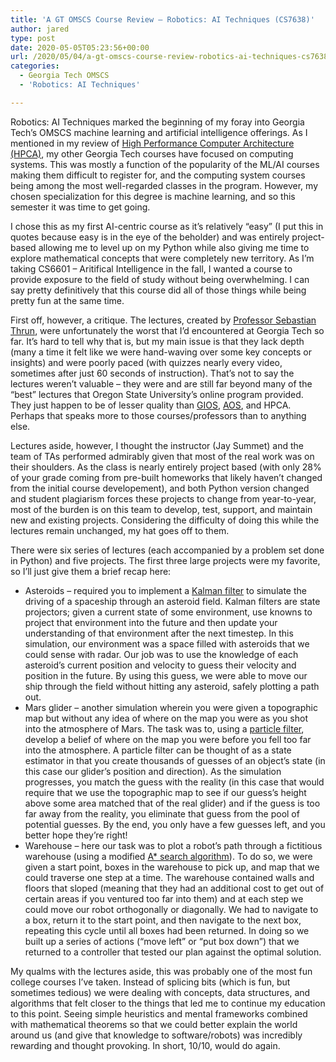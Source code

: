 ```yaml
---
title: 'A GT OMSCS Course Review – Robotics: AI Techniques (CS7638)'
author: jared
type: post
date: 2020-05-05T05:23:56+00:00
url: /2020/05/04/a-gt-omscs-course-review-robotics-ai-techniques-cs7638/
categories:
  - Georgia Tech OMSCS
  - 'Robotics: AI Techniques'

---
```

Robotics: AI Techniques marked the beginning of my foray into Georgia Tech&#8217;s OMSCS machine learning and artificial intelligence offerings. As I mentioned in my review of [High Performance Computer Architecture (HPCA)][1], my other Georgia Tech courses have focused on computing systems. This was mostly a function of the popularity of the ML/AI courses making them difficult to register for, and the computing system courses being among the most well-regarded classes in the program. However, my chosen specialization for this degree is machine learning, and so this semester it was time to get going.

I chose this as my first AI-centric course as it&#8217;s relatively &#8220;easy&#8221; (I put this in quotes because easy is in the eye of the beholder) and was entirely project-based allowing me to level up on my Python while also giving me time to explore mathematical concepts that were completely new territory. As I&#8217;m taking CS6601 &#8211; Aritifical Intelligence in the fall, I wanted a course to provide exposure to the field of study without being overwhelming. I can say pretty definitively that this course did all of those things while being pretty fun at the same time.

<!--more-->

First off, however, a critique. The lectures, created by [Professor Sebastian Thrun][2], were unfortunately the worst that I&#8217;d encountered at Georgia Tech so far. It&#8217;s hard to tell why that is, but my main issue is that they lack depth (many a time it felt like we were hand-waving over some key concepts or insights) and were poorly paced (with quizzes nearly every video, sometimes after just 60 seconds of instruction). That&#8217;s not to say the lectures weren&#8217;t valuable &#8211; they were and are still far beyond many of the &#8220;best&#8221; lectures that Oregon State University&#8217;s online program provided. They just happen to be of lesser quality than [GIOS][3], [AOS][4], and HPCA. Perhaps that speaks more to those courses/professors than to anything else.

Lectures aside, however, I thought the instructor (Jay Summet) and the team of TAs performed admirably given that most of the real work was on their shoulders. As the class is nearly entirely project based (with only 28% of your grade coming from pre-built homeworks that likely haven&#8217;t changed from the initial course developement), and both Python version changed and student plagiarism forces these projects to change from year-to-year, most of the burden is on this team to develop, test, support, and maintain new and existing projects. Considering the difficulty of doing this while the lectures remain unchanged, my hat goes off to them.

There were six series of lectures (each accompanied by a problem set done in Python) and five projects. The first three large projects were my favorite, so I&#8217;ll just give them a brief recap here:

  * Asteroids &#8211; required you to implement a [Kalman filter][5] to simulate the driving of a spaceship through an asteroid field. Kalman filters are state projectors; given a current state of some environment, use knowns to project that environment into the future and then update your understanding of that environment after the next timestep. In this simulation, our environment was a space filled with asteroids that we could sense with radar. Our job was to use the knowledge of each asteroid&#8217;s current position and velocity to guess their velocity and position in the future. By using this guess, we were able to move our ship through the field without hitting any asteroid, safely plotting a path out.
  * Mars glider &#8211; another simulation wherein you were given a topographic map but without any idea of where on the map you were as you shot into the atmosphere of Mars. The task was to, using a [particle filter][6], develop a belief of where on the map you were before you fell too far into the atmosphere. A particle filter can be thought of as a state estimator in that you create thousands of guesses of an object&#8217;s state (in this case our glider&#8217;s position and direction). As the simulation progresses, you match the guess with the reality (in this case that would require that we use the topographic map to see if our guess&#8217;s height above some area matched that of the real glider) and if the guess is too far away from the reality, you eliminate that guess from the pool of potential guesses. By the end, you only have a few guesses left, and you better hope they&#8217;re right!
  * Warehouse &#8211; here our task was to plot a robot&#8217;s path through a fictitious warehouse (using a modified [A* search algorithm][7]). To do so, we were given a start point, boxes in the warehouse to pick up, and map that we could traverse one step at a time. The warehouse contained walls and floors that sloped (meaning that they had an additional cost to get out of certain areas if you ventured too far into them) and at each step we could move our robot orthogonally or diagonally. We had to navigate to a box, return it to the start point, and then navigate to the next box, repeating this cycle until all boxes had been returned. In doing so we built up a series of actions (&#8220;move left&#8221; or &#8220;put box down&#8221;) that we returned to a controller that tested our plan against the optimal solution.

My qualms with the lectures aside, this was probably one of the most fun college courses I&#8217;ve taken. Instead of splicing bits (which is fun, but sometimes tedious) we were dealing with concepts, data structures, and algorithms that felt closer to the things that led me to continue my education to this point. Seeing simple heuristics and mental frameworks combined with mathematical theorems so that we could better explain the world around us (and give that knowledge to software/robots) was incredibly rewarding and thought provoking. In short, 10/10, would do again.

 [1]: https://www.jsulz.com/2020/05/a-gt-omscs-course-review-high-performance-computer-architecture-cs6290/
 [2]: https://en.wikipedia.org/wiki/Sebastian_Thrun
 [3]: https://www.jsulz.com/2020/01/a-gt-omscs-course-review-graduate-introduction-to-operating-systems-cs6200/
 [4]: https://www.jsulz.com/2020/01/a-gt-omscs-course-review-advanced-operating-systems-cs6210/
 [5]: https://en.wikipedia.org/wiki/Kalman_filter
 [6]: https://en.wikipedia.org/wiki/Particle_filter
 [7]: https://www.youtube.com/watch?v=ySN5Wnu88nE